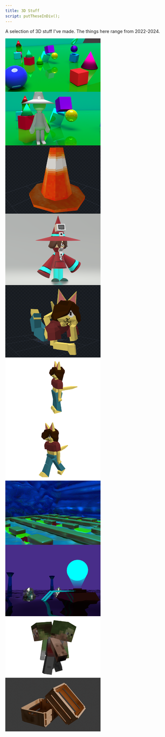 ```yaml
---
title: 3D Stuff
script: putTheseInDiv();
---
```


A selection of 3D stuff I've made. The things here range from 2022-2024.

<style>
#soulja {
	border: var(--border);
	display: flex;
	flex-direction: row;
	flex-wrap: wrap;
	overflow: hidden;
	img {
		width: 300px;
		height: auto;
	}
}
</style>

<div id="soulja">
	<img src="art_index/3d/0.png">
	<img src="art_index/3d/1.png">
	<img src="art_index/3d/2.png">
	<img src="art_index/3d/3.png">
	<img src="art_index/3d/4.png">
	<img src="art_index/3d/5.gif">
	<img src="art_index/3d/6.gif">
	<img src="art_index/3d/6.png">
	<img src="art_index/3d/7.png">
	<img src="art_index/3d/8.gif">
	<img src="art_index/3d/9.png">
</div>